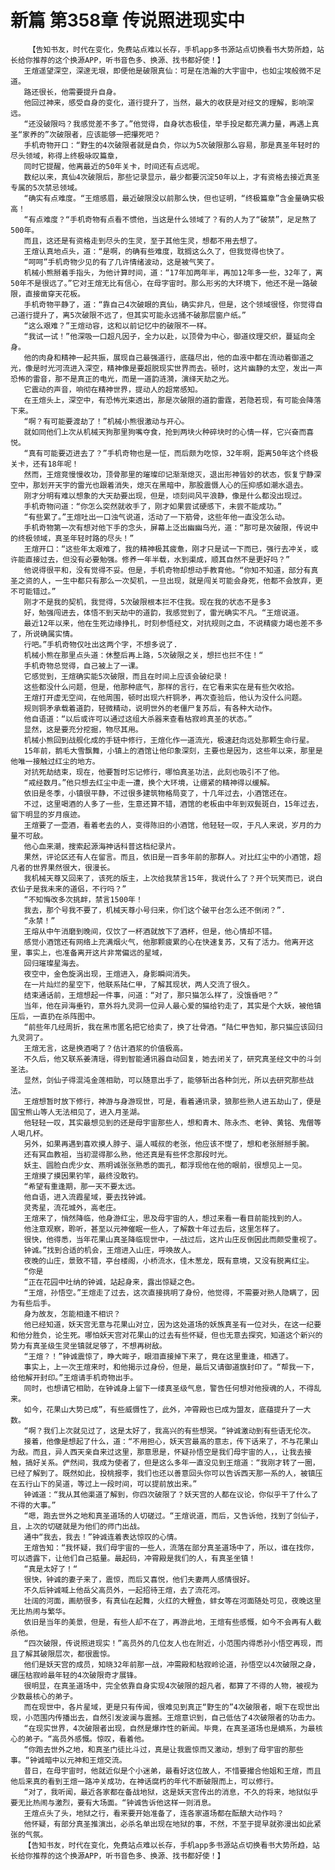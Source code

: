 # 新篇 第358章 传说照进现实中
        【告知书友，时代在变化，免费站点难以长存，手机app多书源站点切换看书大势所趋，站长给你推荐的这个换源APP，听书音色多、换源、找书都好使！】
       王煊遥望深空，深邃无垠，即便他是破限真仙：可是在浩瀚的大宇宙中，也如尘埃般微不足道。
       路还很长，他需要提升自身。
       他回过神来，感受自身的变化，道行提升了，当然，最大的收获是对经文的理解，影响深远。
       “还没破限吗？我感觉差不多了。”他觉得，自身状态极佳，举手投足都充满力量，再遇上真圣“家养的”次破限者，应该能够一把攥死吧？
       手机奇物开口：“野生的4次破限者就是自负，你以为5次破限那么容易，那是真圣年轻时的尽头领域，称得上终极咏叹篇章，
       同时它提醒，他离最近的50年关卡，时间还有点远呢。
       数纪以来，真仙4次破限后，那些记录显示，最少都要沉淀50年以上，才有资格去接近真圣专属的5次禁忌领域。
       “确实有点难度。“王煊感眉，最近破限没以前那么快，但也证明，“终极篇章”含金量确实极高！
       “有点难度？“手机奇物有点看不惯他，当这是什么领域了？有的人为了“破禁”，足足熬了500年。
       而且，这还是有资格走到尽头的生灵，至于其他生灵，想都不用去想了。
       王煊认真地点头，道：“是啊，的确有些难度，耽搁这么久了，但我觉得也快了。
       “呵呵”手机奇物少见的有了几许情绪波动，这是被气笑了。
       机械小熊掰着手指头，为他计算时间，道：“17年加两年半，再加12年多一些，32年了，离50年不是很远了。”它对王煊无比有信心，在母字宙时。那么形劣的大环境下，他还不是一路破限，直接凿穿天花板。
       手机奇物平静了，道：“靠自己4次破眼的真仙，确实非凡，但是，这个领域很怪，你觉得自己道行提升了，离5次破限不远了，但其实可能永远捅不破那层窗户纸。”
       “这么艰难？”王煊动容，这和以前记忆中的破限不一样。
       “我试一试！”他深吸一口超凡因子，全力以赴，以顶骨为中心，御道纹理交织，蔓延向全身。
       他的肉身和精神一起共振，展现自己最强道行，底蕴尽出，他的血液中都在流动着御道之光，像是时光河流进入深空，精神像是要超脱现实世界而去。顿时，这片幽静的太空，发出一声恐怖的雷音，那不是真正的电光，而是一道韵涟漪，演绎天劫之光。
       它震动的声音，响彻在精神世界，提动人的超常感知。
       在王煊头上，深空中，有恐怖光束透出，那是次破限的道韵雷霆，若隐若现，有可能会降落下来。
       “啊？有可能要渡劫了！”机械小熊很激动与开心。
       就如同他们上次从机械天狗那里狗嘴夺食，抢到两块火种碎块时的心情一样，它兴奋而喜悦。
       “真有可能要迈进去了？”手机奇物也是一怔，而后颇为吃惊，32年啊，距离50年这个终极关卡，还有18年呢！
       然而，王煊竞慢慢收功，顶骨那里的璀璨印记渐渐熄灭，退出形神皆妙的状态，恢复宁静深空中，那划开天宇的雷光也跟着消失，熄灭在黑暗中，那股震慑人心的压抑感如潮水退去。
       刚才分明有难以想象的大天劫要出现，但是，顷刻间风平浪静，像是什么都没出现过。
       手机奇物问道：“你怎么突然就收手了，刚才如果尝试硬感下，未尝不能成功。”
       “有些累了。”王煊吐出一口浊气说道，活动了一下筋骨，这些年他一直没怎么动。
       手机奇物第一次有想对他下手的念头，屏幕上泛出幽幽乌光，道：“那可是次破限，传说中的终极领域，真圣年轻时路的尽头！”
       王煊开口：“这些年太艰难了，我的精神极其疲惫，刚才只是试一下而已，强行去冲关，或许能直接过去，但没有必要勉强。修养一年半载，水到渠成，顺其自然不是更好吗？”
       他说得很平和，没有觉得不妥。但是，手机奇物却想动手教育他。“你知不知道，部分有真圣之资的人，一生中都只有那么一次契机，一旦出现，就是闯关可能会身死，他都不会放弃，更不可能错过。”
       刚才不是我的契机，我觉得，5次破限根本拦不住我。现在我的状态不是多3
       好，勉强闯进去，体悟不到天劫中的道韵，我感觉到了，雷光确实不凡。“王煊说道。
       最近12年以来，他在生死边缘挣扎，时刻参悟经文，对抗规则之血，不说精疲力竭也差不多了，所说确属实情。
       行吧。”手机奇物仅吐出这两个字，不想多说了.
       机械小熊在那里点头道：休整后再上路，5次破限之关，想拦也拦不住！“
       手机奇物总觉得，自己被上了一课。
       它感觉到，王煊确实能5次破限，而且在时间上应该会破纪录！
       这些都没什么问题，但是，他那种底气，那样的言行，在它看来实在是有些欠收拾。
       王煊打开虚无空间，在他周围，顿时出现六杆铜矛，再次查验后，他认为没什么问题。
       规则铜矛承载着道韵，轻微精动，说明世外的老僵尸复苏后，有各种大动作。
       他自语道：“以后或许可以通过这组大杀器来查看枯寂岭真圣的状态。”
       显然，这是要充分挖掘，物尽其用。
       机械小熊回到战舰化成的手链中修行，王煊化作一道流光，极速赶向远处那颗生命行星。
       15年前，鹅毛大雪飘舞，小镇上的酒馆让他印象深刻，主要也是因为，这些年以来，那里是他唯一接触过红尘的地方。
       对抗死劫结束，现在，他要暂时忘记修行，哪怕真圣功法，此刻也吸引不了他。
       “戒经数月。”他只想去红尘中走一遭，换个大环境，让绷紧的精神得以缓解。
       依旧是冬季，小镇很平静，不过很多建筑物格局变了，十几年过去，小酒馆还在。
       不过，这里喝酒的人多了一些，生意还算不错，酒馆的老板由中年到双鬓斑白，15年过去，留下明显的岁月痕迹。
       王煊要了一壶酒，看着老去的人，变得陈旧的小酒馆，他轻轻一叹，于凡人来说，岁月的力量不可敌。
       他心血来潮，搜索起源海神话科普这档纪录片。
       果然，评论区还有人在留言。而且，依旧是一百多年前的那群人。对比红尘中的小酒馆，超凡者的世界果然很大，很漫长。
       我机械天尊又回来了，该死的版主，上次给我禁言15年，我说什么了？开个玩笑而已，说白衣仙子是我未来的道侣，不行吗？”
       “不知悔改多次挑衅，禁言1500年！
       我去，那个号我不要了，机械天尊小号归来，你们这个破平台怎么还不倒闭？”.
       “永禁！”
       王熔从中午消磨到晚间，仅饮了一杯酒就放下了酒杯，但是，他心情却不错。
       感觉小酒馆还有网络上充满烟火气，他那颗疲累的心在快速复苏，又有了活力。他离开这里，事实上，也准备离开这片非常偏远的星域，
       回归璀璨星海去。
       夜空中，金色旋涡出现，王煊进入，身影瞬间消失。
       在一片灿烂的星空下，他联系陆仁甲，了解其现状，两人交流了很久。
       结束通话前，王煊想起一件事，问道：“对了，那只猫怎么样了，没饿昏吧？”
       当年，他在异海垂钓，意外将九灵洞一位异人最心爱的猫给钓走了，其实是个大妖，被他镇压后，一直扔在杀阵图中。
       “前些年几经周折，我在黑市匿名把它给卖了，换了壮骨酒。“陆仁甲告知，那只猫应该回归九灵洞了。
       王煊无言，这是换酒喝了？估计酒浆的价值极高。
       不久后，他又联系姜清瑶，得到智能通讯器自动回复，她去闭关了，研究真圣经文中的斗剑圣法。
       显然，剑仙子得混沌金莲相助，可以随意出手了，能够斩出各种剑光，所以去研究那些战法。
       王煊想暂时放下修行，神游与身游现世，可是，看着通讯录，狼那些熟人进五劫山了，便是国宝熊山等人无法相见了，进入月圣湖。
       他轻轻一叹，其实最想见到的还是母宇宙那些人，想和青木、陈永杰、老钟、黄铭、鬼僧等人喝几杯。
       另外，如果再遇到喜欢摸人脖子、逼人喊叔的老张，他应该不憷了，想和老张掰掰手腕。
       还有冥血教祖，当初混得那么熟，他还真是有些怀念那段时光。
       妖主、圆脸白虎少女、燕明诚张张熟悉的面孔，都浮现他在他的眼前，很想见上一见。
       王煊摸了摸因果钓竿，最终没敢钓。
       “希望有重逢期，那一天不要太远。
       他自语，进入流霞星域，要去找钟诚。
       灵秀星，流花城外，高老庄。
       王煊来了，悄然降临，他身游红尘，思及母宇宙的人，想过来看一看目前能找到的人。
       他注意观察，聆听，甚至以元神催眠一些人，了解数十年过去后，这里怎样了。
       很快，他得悉，当年花果山真圣降临现世中，一战过后，这片山庄反倒因此而颇受重视了。
       钟诚。”找到合适的机会，王煊进入山庄，呼唤故人。
       夜晚的山庄，景致不错，亭台楼阁，小桥流水，佳木葱龙，既有意境，又没有脱离红尘。
       “你是
       “正在花园中吐纳的钟诚，站起身来，露出惊疑之色。
       “王煊，孙悟空。”王煊走了过去，这次直接挑明了身份，他觉得，不需要对熟人隐瞒了，因为有些后手。
       身为故友，怎能相逢不相识？
       他已经知道，妖天宫无意与花果山对立，因为这处道场的妖族真圣有一位对头，在这一纪要和他分胜负，论生死。哪怕妖天宫对花果山的过去有些怀疑，但也无意去探究，知道这个新兴的势力有真圣级生灵坐镇就足够了，不想再树敌。
       “王煊？！”钟诚震惊了，睁大眸子，眼泪直接掉下来了，竟在这里重逢，相遇了。
       事实上，上一次王煊来时，和他揭示过身份，但是，最后又请御道旗封印了。“帮我一下，给他解开封印。”王煊请手机奇物出手。
       同时，也想请它相助，在钟诚身上留下一缕真圣级气息，警告任何想对他授魂的人，不得乱来。
       如今，花果山大势已成”，有些威慑性了，此外，冲霄殿也已成为盟友，底蕴提升了一大数。
       “啊？我们上次就见过了，这是太好了，我高兴的有些想哭。“钟诚激动到有些语无伦次。
       接着，他像是想起了什么，道：“不用担心，妖天宫最高的意志，传下话来了，不与花果山为敌。而且，异人西天亲自来过这里，那意思是，怀疑孙悟空是我们母宇宙的人，，让我去接触，搞好关系。俨然间，我成为使者了，但是这么多年一直没见到王煊道：“我刚才转了一圈，已经了解到了。既然如此，投桃报李，我们也还以善意回头你可以告诉西天那一系的人，被镇压在五行山下的吴道，等过上一段时间，可以提前放出来。”
       钟诚道：“我从其他渠道了解到，你四次破限了？妖天宫的人都在议论，你似乎干了什么了不得的大事。”
       “嗯，跑去世外之地和真圣道场的人切磋过。“王煊说道，而后，又告诉他，找到了剑仙子，且，上次的切磋就是为他们的师门出战。
       通中“我去，我去！”钟诚连着表达惊叹的心情。
       王煊告知：“我怀疑，我们母宇宙的一些人，流落在部分真圣道场中了，所以，谁在找你，可以透露下，让他们自己掂量。最起码，冲霄殿是我们的人，有真圣坐镇！
       “真是太好了！“
       很快，钟诚的妻子来了，震惊，而后又喜悦，他们夫妻两人感情很好。
       不久后钟诚喊上他岳父高员外，一起招待王煊，去了流花河。
       壮阔的河面，画舫很多，有真仙在起舞，火红的大鲤鱼，蚌女等在河面随处可见，夜晚这里无比热闹与繁华。
       依旧是当年的美景，但是，有些人却不在了，再游此地，王煊有些感慨，如今不会再有人截杀他。
       “四次破限，传说照进现实！”高员外的几位友人也在附近，小范围内得悉孙小悟空再现，而且了解其破限层次，都很震惊。
       他们是妖天宫的成员，知晓32年前那一战，冲需殿和枯寂岭论道，孙悟空以4次破限之身，碾压枯寂岭最年轻的4次破限奇才展锋。
       很明显，在真圣道场中，完全依靠自身实现4次破限的超凡者，都算了不得的人物，被视为少数最核心的弟子。
       而在现世中，各片星域，更是只有传闻，很难见到真正“野生的”4次破限者，眼下在现世出现，小范围内传播出去，自然引发波澜与震撼。王煊意识到，自己低估了4次破限者的功击力。
       “在现实世界，4次破限者出现，自然是爆炸性的新闻。毕竟，在真圣道场也是嫡系，为最核心的弟子。“高员外感慨。惊叹，看着他。
       “你跑去世外之地，和真圣门徒比斗过，真是让我震惊而又激动，想到了母宇宙的那些事。“钟诚暗中以元神和王煊交流。
       昔日，在母宇宙时，他就近似是个小迷弟，最看好这位故人，不惜要撮合他姐和王煊，而且他后来真的看到王煊一路冲关成功，在神话腐朽的年代不断破限而上，可以修行。
       “对了，我听闻，最近各家都在备战地狱，这是妖天宫传出的消息，不久的将来，地狱似乎要无比热闹与激烈，要有大场面。“钟诚告诉他这样一则消息。
       王煊点头了头，地狱之行，看来要开始准备了，连各家道场都在酝酿大动作吗？
       他怀疑，有部分真圣推演出，必杀名单出现在地狱的事，不然，不至于提早就弥漫出如此紧张的气氛。
       【告知书友，时代在变化，免费站点难以长存，手机app多书源站点切换看书大势所趋，站长给你推荐的这个换源APP，听书音色多、换源、找书都好使！】